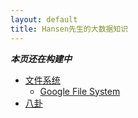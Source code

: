 ```yaml
---
layout: default
title: Hansen先生的大数据知识
---
```


***本页还在构建中***

- [文件系统](./filesystem)
  - [Google File System](./filesystem/gfs)
- [八卦](./gossip)
